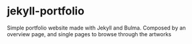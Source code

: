 # jekyll-portfolio
Simple portfolio website made with Jekyll and Bulma. Composed by an overview page, and single pages to browse through the artworks
